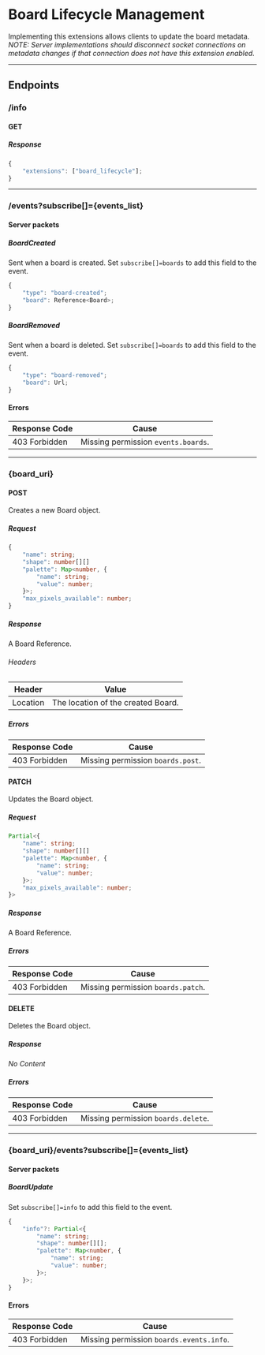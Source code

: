 Board Lifecycle Management
==========================
Implementing this extensions allows clients to update the board metadata.
*NOTE: Server implementations should disconnect socket connections on metadata changes if that connection does not have this extension enabled.*

--------------------------------------------------------------------------------

## Endpoints

### /info
#### GET
##### Response
```typescript
{
	"extensions": ["board_lifecycle"];
}
```

--------------------------------------------------------------------------------

### /events?subscribe[]={events_list}
#### Server packets
##### BoardCreated
Sent when a board is created.
Set `subscribe[]=boards` to add this field to the event.
```typescript
{
	"type": "board-created";
	"board": Reference<Board>;
}
```
##### BoardRemoved
Sent when a board is deleted.
Set `subscribe[]=boards` to add this field to the event.
```typescript
{
	"type": "board-removed";
	"board": Url;
}
```
#### Errors
| Response Code | Cause                               |
|---------------|-------------------------------------|
| 403 Forbidden | Missing permission `events.boards`. |

--------------------------------------------------------------------------------

### {board_uri}
#### POST
Creates a new Board object.
##### Request
```typescript
{
	"name": string;
	"shape": number[][]
	"palette": Map<number, {
		"name": string;
		"value": number;
	}>;
	"max_pixels_available": number;
}
```
##### Response
A Board Reference.
###### Headers
| Header   | Value                              |
|----------|------------------------------------|
| Location | The location of the created Board. |
##### Errors
| Response Code | Cause                             |
|---------------|-----------------------------------|
| 403 Forbidden | Missing permission `boards.post`. |

#### PATCH
Updates the Board object.
##### Request
```typescript
Partial<{
	"name": string;
	"shape": number[][]
	"palette": Map<number, {
		"name": string;
		"value": number;
	}>;
	"max_pixels_available": number;
}>
```
##### Response
A Board Reference.
##### Errors
| Response Code | Cause                              |
|---------------|------------------------------------|
| 403 Forbidden | Missing permission `boards.patch`. |

#### DELETE
Deletes the Board object.
##### Response
*No Content*
##### Errors
| Response Code | Cause                               |
|---------------|-------------------------------------|
| 403 Forbidden | Missing permission `boards.delete`. |

--------------------------------------------------------------------------------

### {board_uri}/events?subscribe[]={events_list}
#### Server packets
##### BoardUpdate
Set `subscribe[]=info` to add this field to the event.
```typescript
{
	"info"?: Partial<{
		"name": string;
		"shape": number[][];
		"palette": Map<number, {
			"name": string;
			"value": number;
		}>;
	}>;
}
```
#### Errors
| Response Code | Cause                                    |
|---------------|------------------------------------------|
| 403 Forbidden | Missing permission `boards.events.info`. |